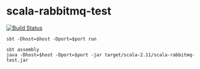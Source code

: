 # scala-rabbitmq-test

[![Build Status](https://travis-ci.org/nokamoto/scala-rabbitmq-test.svg?branch=master)](https://travis-ci.org/nokamoto/scala-rabbitmq-test)

```
sbt -Dhost=$host -Dport=$port run
```

```
sbt assembly
java -Dhost=$host -Dport=$port -jar target/scala-2.11/scala-rabbitmq-test.jar
```
